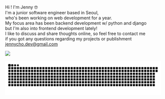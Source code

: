 Hi !  I'm Jenny 🤓 <br>
I'm a junior software engineer based in Seoul, <br> 
who's been working on web development for a year. <br>
My focus area has been backend development w/ python and django <br> 
but I'm also into frontend development lately! <br>
I like to discuss and share thoughts online, so feel free to contact me <br>
if you got any questions regarding my projects or publishment <br>
jennycho.dev@gmail.com

![](https://github.com/cocojen/cocojen/blob/master/chat.svg)



![](https://github.com/cocojen/cocojen/blob/output/github-contribution-grid-snake.svg)
